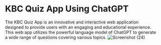# KBC Quiz App Using ChatGPT

The KBC Quiz App is an innovative and interactive web application designed to provide users with an engaging and educational experience. This web app utilizes the powerful language model of ChatGPT to generate a wide range of questions covering various topics.
![Screenshot (24)](https://user-images.githubusercontent.com/77580488/229369357-d8cb427b-8799-45d1-a1cf-f4bbc7d4dd0e.png)
